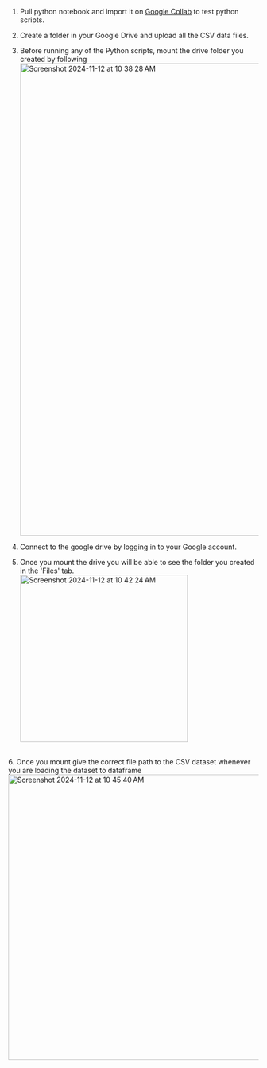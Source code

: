 1. Pull python notebook and import it on [Google Collab](https://colab.research.google.com/) to test python scripts.
2. Create a folder in your Google Drive and upload all the CSV data files.
3. Before running any of the Python scripts, mount the drive folder you created by following
   <img width="951" alt="Screenshot 2024-11-12 at 10 38 28 AM" src="https://github.com/user-attachments/assets/7fe1fab6-31ae-414b-b133-3c47b2d42bae">
   
4. Connect to the google drive by logging in to your Google account.
5. Once you mount the drive you will be able to see the folder you created in the 'Files' tab. <br>
   <img width="337" alt="Screenshot 2024-11-12 at 10 42 24 AM" src="https://github.com/user-attachments/assets/b9a7dd54-828b-4d8a-8f15-84884b053507">
<br>
6. Once you mount give the correct file path to the CSV dataset whenever you are loading the dataset to dataframe <br>
   <img width="575" alt="Screenshot 2024-11-12 at 10 45 40 AM" src="https://github.com/user-attachments/assets/b6f3697c-701e-4b78-a840-631f1b8ccbed">
